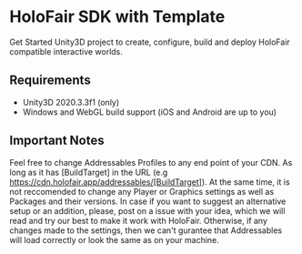 # HoloFair SDK with Template
Get Started Unity3D project to create, configure, build and deploy HoloFair compatible interactive worlds.

## Requirements
- Unity3D 2020.3.3f1 (only)
- Windows and WebGL build support (iOS and Android are up to you)

## Important Notes
Feel free to change Addressables Profiles to any end point of your CDN. As long as it has [BuildTarget] in the URL (e.g https://cdn.holofair.app/addressables/[BuildTarget]).
At the same time, it is not reccomended to change any Player or Graphics settings as well as Packages and their versions. In case if you want to suggest an alternative setup or an addition, please, post on a issue with your idea, which we will read and try our best to make it work with HoloFair. Otherwise, if any changes made to the settings, then we can't gurantee that Addressables will load correctly or look the same as on your machine.
